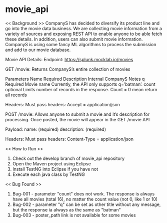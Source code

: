 # movie_api

<< Background >>
CompanyS has decided to diversify its product line and go into the movie data business. We are collecting movie information from a variety of sources and exposing REST API to enable anyone to be able fetch these details. In addition, users can also submit movie information. CompanyS is using some fancy ML algorithms to process the submission and add to our movie database. 

Movie API Details:
Endpoint: https://splunk.mocklab.io/movies

GET /movie: Returns CompanyS’s entire collection of movies

Parameters
Name	Required	Description	Internal CompanyS Notes
  q	  Required	Movie name	Currently, the API only supports q=’batman’. 
count	optional	Limits number of records in the response. Count = 0 mean return all records	

Headers:
Must pass headers: Accept = application/json

POST /movie: Allows anyone to submit a movie and it’s description for processing. Once posted, the movie will appear in the GET /movie API 

Payload:
name: <string> (required)
description: <string>	(required)

Headers:
Must pass headers: Content-Type = application/json


<< How to Run >>
1. Check out the develop branch of movie_api repository
2. Open the Maven project using Eclipse
3. Install TestNG into Eclipse if you have not
4. Execute each java class by TestNG


<< Bug Found >>
1. Bug-001 - parameter "count" does not work. The response is always have all movies (total 16),
   no matter the count value (not 0, like 1 or 10)
2. Bug-002 - parameter "q" can be set as other title without any message, but the response ia always as the same as "batman"
3. Bug-003 - poster_path link is not available for some movies
